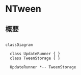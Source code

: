# NTween


## 概要




## 


## 


## 



```mermaid
classDiagram

  class UpdateRunner { }
  class TweenStorage { }

  UpdateRunner *-- TweenStorage

```